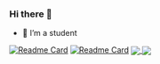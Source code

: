 ### Hi there 👋

- 🌱 I’m a student

[![Readme Card](https://github-readme-stats.vercel.app/api/pin/?username=TraGiang1002&repo=JS)](https://github.com/TraGiang1002/JS)
[![Readme Card](https://github-readme-stats.vercel.app/api/pin/?username=TraGiang1002&repo=nodejs_blog)](https://github.com/TraGiang1002/nodejs_blog)
<a href="https://github.com/anuraghazra/github-readme-stats">
  <img align="center" src="https://github-readme-stats.vercel.app/api/pin/?username=anuraghazra&repo=github-readme-stats" />
</a>
<a href="https://github.com/anuraghazra/convoychat">
  <img align="center" src="https://github-readme-stats.vercel.app/api/pin/?username=anuraghazra&repo=convoychat" />
</a>

